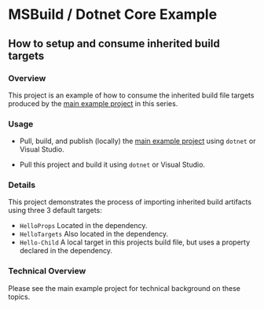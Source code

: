 # MSBuild / Dotnet Core Example

## How to setup and consume inherited build targets

### Overview

This project is an example of how to consume the inherited build file targets produced by the [main example project](https://github.com/JollyWizard/InheritableBuildTarget.csproj) in this series.

### Usage

* Pull, build, and publish (locally) the [main example project](https://github.com/JollyWizard/InheritableBuildTarget.csproj) using `dotnet` or Visual Studio.

* Pull this project and build it using `dotnet` or Visual Studio.

### Details

This project demonstrates the process of importing inherited build artifacts using three 3 default targets:

* `HelloProps` Located in the dependency.
* `HelloTargets` Also located in the dependency.
* `Hello-Child` A local target in this projects build file, but uses a property declared in the dependency.

### Technical Overview

Please see the main example project for technical background on these topics.
